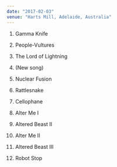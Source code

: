 ```yaml
---
date: "2017-02-03"
venue: "Harts Mill, Adelaide, Australia"
---
```


 1. Gamma Knife

 2. People-Vultures

 3. The Lord of Lightning

 4. (New song)

 5. Nuclear Fusion

 6. Rattlesnake

 7. Cellophane

 8. Alter Me I

 9. Altered Beast II

10. Alter Me II

11. Altered Beast III

12. Robot Stop


